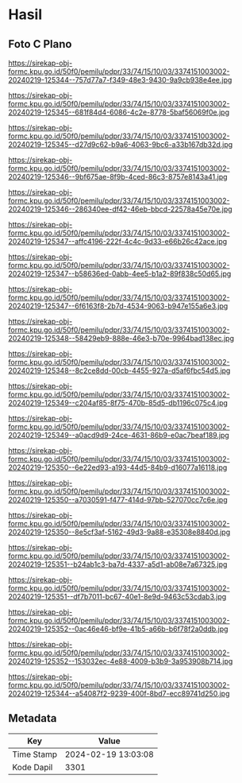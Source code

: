 # Hasil

## Foto C Plano

https://sirekap-obj-formc.kpu.go.id/50f0/pemilu/pdpr/33/74/15/10/03/3374151003002-20240219-125344--757d77a7-f349-48e3-9430-9a9cb938e4ee.jpg

https://sirekap-obj-formc.kpu.go.id/50f0/pemilu/pdpr/33/74/15/10/03/3374151003002-20240219-125345--681f84d4-6086-4c2e-8778-5baf56069f0e.jpg

https://sirekap-obj-formc.kpu.go.id/50f0/pemilu/pdpr/33/74/15/10/03/3374151003002-20240219-125345--d27d9c62-b9a6-4063-9bc6-a33b167db32d.jpg

https://sirekap-obj-formc.kpu.go.id/50f0/pemilu/pdpr/33/74/15/10/03/3374151003002-20240219-125346--9bf675ae-8f9b-4ced-86c3-8757e8143a41.jpg

https://sirekap-obj-formc.kpu.go.id/50f0/pemilu/pdpr/33/74/15/10/03/3374151003002-20240219-125346--286340ee-df42-46eb-bbcd-22578a45e70e.jpg

https://sirekap-obj-formc.kpu.go.id/50f0/pemilu/pdpr/33/74/15/10/03/3374151003002-20240219-125347--affc4196-222f-4c4c-9d33-e66b26c42ace.jpg

https://sirekap-obj-formc.kpu.go.id/50f0/pemilu/pdpr/33/74/15/10/03/3374151003002-20240219-125347--b58636ed-0abb-4ee5-b1a2-89f838c50d65.jpg

https://sirekap-obj-formc.kpu.go.id/50f0/pemilu/pdpr/33/74/15/10/03/3374151003002-20240219-125347--6f6163f8-2b7d-4534-9063-b947e155a6e3.jpg

https://sirekap-obj-formc.kpu.go.id/50f0/pemilu/pdpr/33/74/15/10/03/3374151003002-20240219-125348--58429eb9-888e-46e3-b70e-9964bad138ec.jpg

https://sirekap-obj-formc.kpu.go.id/50f0/pemilu/pdpr/33/74/15/10/03/3374151003002-20240219-125348--8c2ce8dd-00cb-4455-927a-d5af6fbc54d5.jpg

https://sirekap-obj-formc.kpu.go.id/50f0/pemilu/pdpr/33/74/15/10/03/3374151003002-20240219-125349--c204af85-8f75-470b-85d5-db1196c075c4.jpg

https://sirekap-obj-formc.kpu.go.id/50f0/pemilu/pdpr/33/74/15/10/03/3374151003002-20240219-125349--a0acd9d9-24ce-4631-86b9-e0ac7beaf189.jpg

https://sirekap-obj-formc.kpu.go.id/50f0/pemilu/pdpr/33/74/15/10/03/3374151003002-20240219-125350--6e22ed93-a193-44d5-84b9-d16077a16118.jpg

https://sirekap-obj-formc.kpu.go.id/50f0/pemilu/pdpr/33/74/15/10/03/3374151003002-20240219-125350--a7030591-f477-414d-97bb-527070cc7c6e.jpg

https://sirekap-obj-formc.kpu.go.id/50f0/pemilu/pdpr/33/74/15/10/03/3374151003002-20240219-125350--8e5cf3af-5162-49d3-9a88-e35308e8840d.jpg

https://sirekap-obj-formc.kpu.go.id/50f0/pemilu/pdpr/33/74/15/10/03/3374151003002-20240219-125351--b24ab1c3-ba7d-4337-a5d1-ab08e7a67325.jpg

https://sirekap-obj-formc.kpu.go.id/50f0/pemilu/pdpr/33/74/15/10/03/3374151003002-20240219-125351--df7b7011-bc67-40e1-8e9d-9463c53cdab3.jpg

https://sirekap-obj-formc.kpu.go.id/50f0/pemilu/pdpr/33/74/15/10/03/3374151003002-20240219-125352--0ac46e46-bf9e-41b5-a66b-b6f78f2a0ddb.jpg

https://sirekap-obj-formc.kpu.go.id/50f0/pemilu/pdpr/33/74/15/10/03/3374151003002-20240219-125352--153032ec-4e88-4009-b3b9-3a953908b714.jpg

https://sirekap-obj-formc.kpu.go.id/50f0/pemilu/pdpr/33/74/15/10/03/3374151003002-20240219-125344--a54087f2-9239-400f-8bd7-ecc89741d250.jpg


## Metadata

| Key        | Value               |
| ---------- | ------------------- |
| Time Stamp | 2024-02-19 13:03:08 |
| Kode Dapil | 3301                |




